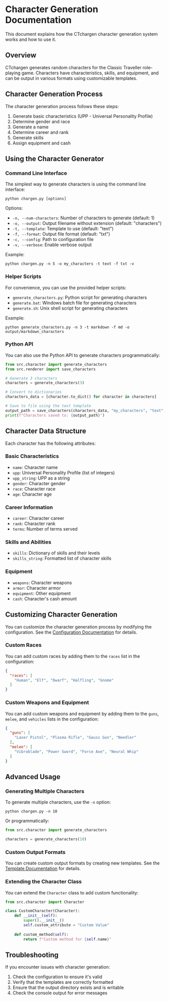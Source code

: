 # Character Generation Documentation

This document explains how the CTchargen character generation system works and how to use it.

## Overview

CTchargen generates random characters for the Classic Traveller role-playing game. Characters have characteristics, skills, and equipment, and can be output in various formats using customizable templates.

## Character Generation Process

The character generation process follows these steps:

1. Generate basic characteristics (UPP - Universal Personality Profile)
2. Determine gender and race
3. Generate a name
4. Determine career and rank
5. Generate skills
6. Assign equipment and cash

## Using the Character Generator

### Command Line Interface

The simplest way to generate characters is using the command line interface:

```
python chargen.py [options]
```

Options:
- `-n, --num-characters`: Number of characters to generate (default: 1)
- `-o, --output`: Output filename without extension (default: "characters")
- `-t, --template`: Template to use (default: "text")
- `-f, --format`: Output file format (default: "txt")
- `-c, --config`: Path to configuration file
- `-v, --verbose`: Enable verbose output

Example:
```
python chargen.py -n 5 -o my_characters -t text -f txt -v
```

### Helper Scripts

For convenience, you can use the provided helper scripts:

- `generate_characters.py`: Python script for generating characters
- `generate.bat`: Windows batch file for generating characters
- `generate.sh`: Unix shell script for generating characters

Example:
```
python generate_characters.py -n 3 -t markdown -f md -o output/markdown_characters
```

### Python API

You can also use the Python API to generate characters programmatically:

```python
from src.character import generate_characters
from src.renderer import save_characters

# Generate 3 characters
characters = generate_characters(3)

# Convert to dictionaries
characters_data = [character.to_dict() for character in characters]

# Save to file using the text template
output_path = save_characters(characters_data, "my_characters", "text", "txt")
print(f"Characters saved to: {output_path}")
```

## Character Data Structure

Each character has the following attributes:

### Basic Characteristics

- `name`: Character name
- `upp`: Universal Personality Profile (list of integers)
- `upp_string`: UPP as a string
- `gender`: Character gender
- `race`: Character race
- `age`: Character age

### Career Information

- `career`: Character career
- `rank`: Character rank
- `terms`: Number of terms served

### Skills and Abilities

- `skills`: Dictionary of skills and their levels
- `skills_string`: Formatted list of character skills

### Equipment

- `weapons`: Character weapons
- `armor`: Character armor
- `equipment`: Other equipment
- `cash`: Character's cash amount

## Customizing Character Generation

You can customize the character generation process by modifying the configuration. See the [Configuration Documentation](configuration.md) for details.

### Custom Races

You can add custom races by adding them to the `races` list in the configuration:

```json
{
  "races": [
    "Human", "Elf", "Dwarf", "Halfling", "Gnome"
  ]
}
```

### Custom Weapons and Equipment

You can add custom weapons and equipment by adding them to the `guns`, `melee`, and `vehicles` lists in the configuration:

```json
{
  "guns": [
    "Laser Pistol", "Plasma Rifle", "Gauss Gun", "Needler"
  ],
  "melee": [
    "Vibroblade", "Power Sword", "Force Axe", "Neural Whip"
  ]
}
```

## Advanced Usage

### Generating Multiple Characters

To generate multiple characters, use the `-n` option:

```
python chargen.py -n 10
```

Or programmatically:

```python
from src.character import generate_characters

characters = generate_characters(10)
```

### Custom Output Formats

You can create custom output formats by creating new templates. See the [Template Documentation](templates.md) for details.

### Extending the Character Class

You can extend the `Character` class to add custom functionality:

```python
from src.character import Character

class CustomCharacter(Character):
    def __init__(self):
        super().__init__()
        self.custom_attribute = "Custom Value"
    
    def custom_method(self):
        return f"Custom method for {self.name}"
```

## Troubleshooting

If you encounter issues with character generation:

1. Check the configuration to ensure it's valid
2. Verify that the templates are correctly formatted
3. Ensure that the output directory exists and is writable
4. Check the console output for error messages

